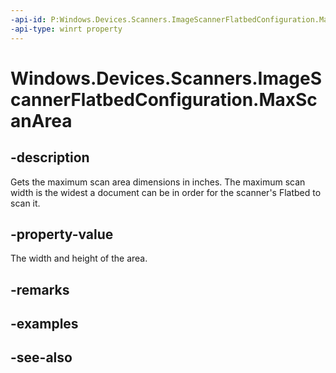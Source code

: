----api-id: P:Windows.Devices.Scanners.ImageScannerFlatbedConfiguration.MaxScanArea
-api-type: winrt property
---<!-- Property syntaxpublic Windows.Foundation.Size MaxScanArea { get; }--># Windows.Devices.Scanners.ImageScannerFlatbedConfiguration.MaxScanArea## -descriptionGets the maximum scan area dimensions in inches. The maximum scan width is the widest a document can be in order for the scanner's Flatbed to scan it.## -property-valueThe width and height of the area.## -remarks## -examples## -see-also